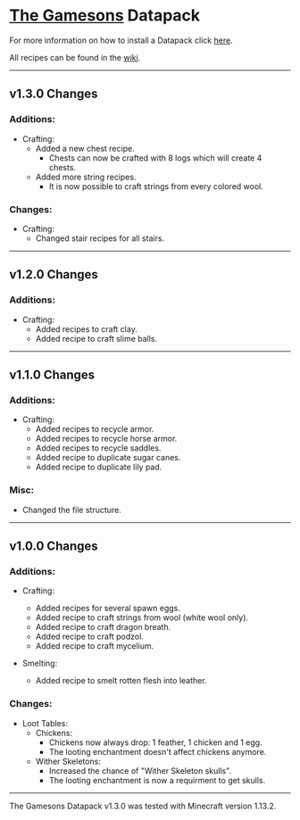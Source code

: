 # [The Gamesons](https://youtube.com/c/TheGamesons) Datapack

For more information on how to install a Datapack click [here](https://minecraft.gamepedia.com/Tutorials/Installing_a_data_pack).

All recipes can be found in the [wiki](https://github.com/MarcGamesons/minecraft-thegamesons-datapack/wiki).

---

## v1.3.0 Changes

### Additions:

+ Crafting:
	+ Added a new chest recipe.
		+ Chests can now be crafted with 8 logs which will create 4 chests.
	+ Added more string recipes.
		+ It is now possible to craft strings from every colored wool.

### Changes:

+ Crafting:
	+ Changed stair recipes for all stairs.

---

## v1.2.0 Changes

### Additions:

+ Crafting:
	+ Added recipes to craft clay.
	+ Added recipe to craft slime balls.

---

## v1.1.0 Changes

### Additions:

+ Crafting:
	+ Added recipes to recycle armor.
	+ Added recipes to recycle horse armor.
	+ Added recipes to recycle saddles.
	+ Added recipe to duplicate sugar canes.
	+ Added recipe to duplicate lily pad.

### Misc:

+ Changed the file structure.

---

## v1.0.0 Changes

### Additions:

+ Crafting:
	+ Added recipes for several spawn eggs.
	+ Added recipe to craft strings from wool (white wool only).
	+ Added recipe to craft dragon breath.
	+ Added recipe to craft podzol.
	+ Added recipe to craft mycelium.
	
+ Smelting:
	+ Added recipe to smelt rotten flesh into leather.

### Changes:

+ Loot Tables:
	+ Chickens:
		+ Chickens now always drop: 1 feather, 1 chicken and 1 egg.
		+ The looting enchantment doesn't affect chickens anymore.
	+ Wither Skeletons:
		+ Increased the chance of "Wither Skeleton skulls". 
		+ The looting enchantment is now a requirment to get skulls.
	
---

The Gamesons Datapack v1.3.0 was tested with Minecraft version 1.13.2.